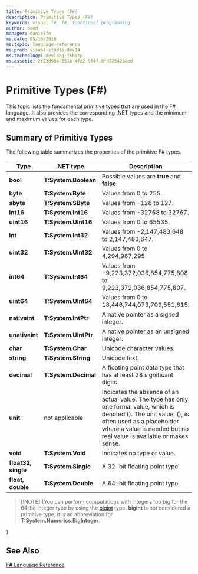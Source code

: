 ```yaml
---
title: Primitive Types (F#)
description: Primitive Types (F#)
keywords: visual f#, f#, functional programming
author: dend
manager: danielfe
ms.date: 05/16/2016
ms.topic: language-reference
ms.prod: visual-studio-dev14
ms.technology: devlang-fsharp
ms.assetid: 2f23d98b-551b-4fd2-9f4f-0fd7254288ed 
---
```


# Primitive Types (F#)

This topic lists the fundamental primitive types that are used in the F# language. It also provides the corresponding .NET types and the minimum and maximum values for each type.


## Summary of Primitive Types
The following table summarizes the properties of the primitive F# types.



|Type|.NET type|Description|
|----|---------|-----------|
|**bool**|**T:System.Boolean**|Possible values are **true** and **false**.|
|**byte**|**T:System.Byte**|Values from 0 to 255.|
|**sbyte**|**T:System.SByte**|Values from -128 to 127.|
|**int16**|**T:System.Int16**|Values from -32768 to 32767.|
|**uint16**|**T:System.UInt16**|Values from 0 to 65535.|
|**int**|**T:System.Int32**|Values from -2,147,483,648 to 2,147,483,647.|
|**uint32**|**T:System.UInt32**|Values from 0 to 4,294,967,295.|
|**int64**|**T:System.Int64**|Values from -9,223,372,036,854,775,808 to 9,223,372,036,854,775,807.|
|**uint64**|**T:System.UInt64**|Values from 0 to 18,446,744,073,709,551,615.|
|**nativeint**|**T:System.IntPtr**|A native pointer as a signed integer.|
|**unativeint**|**T:System.UIntPtr**|A native pointer as an unsigned integer.|
|**char**|**T:System.Char**|Unicode character values.|
|**string**|**T:System.String**|Unicode text.|
|**decimal**|**T:System.Decimal**|A floating point data type that has at least 28 significant digits.|
|**unit**|not applicable|Indicates the absence of an actual value. The type has only one formal value, which is denoted (). The unit value, (), is often used as a placeholder where a value is needed but no real value is available or makes sense.|
|**void**|**T:System.Void**|Indicates no type or value.|
|**float32, single**|**T:System.Single**|A 32-bit floating point type.|
|**float, double**|**T:System.Double**|A 64-bit floating point type.|

>[!NOTE] {You can perform computations with integers too big for the 64-bit integer type by using the [bigint](https://msdn.microsoft.com/library/dc8be18d-4042-46c4-b136-2f21a84f6efa) type. **bigint** is not considered a primitive type; it is an abbreviation for **T:System.Numerics.BigInteger**.

}

## See Also
[F&#35; Language Reference](FSharp-Language-Reference.md)

